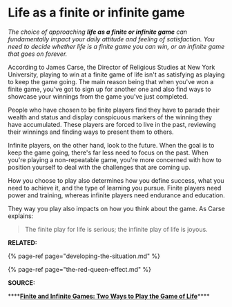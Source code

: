 # Life as a finite or infinite game

_The choice of approaching **life as a finite or infinite game** can fundamentally impact your daily attitude and feeling of satisfaction. You need to decide whether life is a finite game you can win, or an infinite game that goes on forever._

According to James Carse, the Director of Religious Studies at New York University, playing to win at a finite game of life isn't as satisfying as playing to keep the game going. The main reason being that when you've won a finite game, you've got to sign up for another one and also find ways to showcase your winnings from the game you've just completed.

People who have chosen to be finite players find they have to parade their wealth and status and display conspicuous markers of the winning they have accumulated. These players are forced to live in the past, reviewing their winnings and finding ways to present them to others.

Infinite players, on the other hand, look to the future. When the goal is to keep the game going, there's far less need to focus on the past. When you're playing a non-repeatable game, you're more concerned with how to position yourself to deal with the challenges that are coming up.

How you choose to play also determines how you define success, what you need to achieve it, and the type of learning you pursue. Finite players need power and training, whereas infinite players need endurance and education.

They way you play also impacts on how you think about the game. As Carse explains:

> The finite play for life is serious; the infinite play of life is joyous.

**RELATED:** 

{% page-ref page="developing-the-situation.md" %}

{% page-ref page="the-red-queen-effect.md" %}

**SOURCE:** 

\*\*\*\*[**Finite and Infinite Games: Two Ways to Play the Game of Life**](https://fs.blog/2020/02/finite-and-infinite-games-two-ways-to-play-the-game-of-life/)\*\*\*\*

